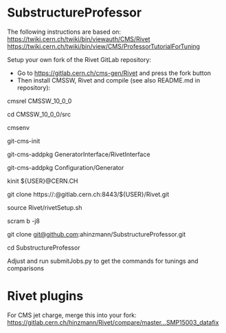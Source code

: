 # SubstructureProfessor

The following instructions are based on:
https://twiki.cern.ch/twiki/bin/viewauth/CMS/Rivet
https://twiki.cern.ch/twiki/bin/view/CMS/ProfessorTutorialForTuning

Setup your own fork of the Rivet GitLab repository:
* Go to https://gitlab.cern.ch/cms-gen/Rivet and press the fork button
* Then install CMSSW, Rivet and compile (see also README.md in repository):

cmsrel CMSSW_10_0_0

cd CMSSW_10_0_0/src

cmsenv

git-cms-init

git-cms-addpkg GeneratorInterface/RivetInterface

git-cms-addpkg Configuration/Generator

kinit ${USER}@CERN.CH

git clone https://:@gitlab.cern.ch:8443/${USER}/Rivet.git

source Rivet/rivetSetup.sh

scram b -j8

git clone git@github.com:ahinzmann/SubstructureProfessor.git

cd SubstructureProfessor

Adjust and run submitJobs.py to get the commands for tunings and comparisons

# Rivet plugins

For CMS jet charge, merge this into your fork: https://gitlab.cern.ch/hinzmann/Rivet/compare/master...SMP15003_datafix
